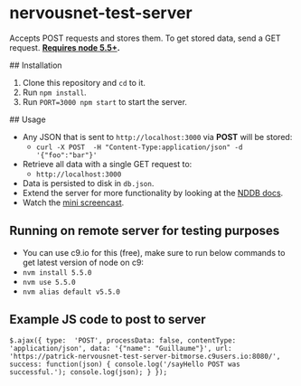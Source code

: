 # nervousnet-test-server
Accepts POST requests and stores them. To get stored data, send a GET request. __[Requires node 5.5+](https://nodejs.org/en/download/package-manager).__

## Installation

1. Clone this repository and `cd` to it.
2. Run `npm install`.
3. Run `PORT=3000 npm start` to start the server.

## Usage

- Any JSON that is sent to `http://localhost:3000` via __POST__ will be stored:
  - `curl -X POST  -H "Content-Type:application/json" -d '{"foo":"bar"}'`
- Retrieve all data with a single GET request to:
  - `http://localhost:3000`
- Data is persisted to disk in `db.json`.
- Extend the server for more functionality by looking at the [NDDB docs](https://github.com/nodeGame/NDDB).
- Watch the [mini screencast](http://cl.ly/2R0X3E2i0P1T).


## Running on remote server for testing purposes
- You can use c9.io for this (free), make sure to run below commands to get latest version of node on c9:
- `nvm install 5.5.0`
- `nvm use 5.5.0`
- `nvm alias default v5.5.0`


## Example JS code to post to server
`$.ajax({
        type:  'POST',
        processData: false,
        contentType: 'application/json',
        data: '{"name": "Guillaume"}',
        url: 'https://patrick-nervousnet-test-server-bitmorse.c9users.io:8080/',
        success: function(json) {
            console.log('/sayHello POST was successful.');
            console.log(json);
        }
    });`

